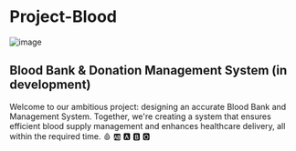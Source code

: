 # Project-Blood
![image](https://github.com/user-attachments/assets/15d8cdd1-02f5-4478-84d6-f2543ce77c7d)

Blood Bank &amp; Donation Management System (in development)
----------------------------------------------

Welcome to our ambitious project: designing an accurate Blood Bank and Management System. 
Together, we're creating a system that ensures efficient blood supply management and enhances healthcare delivery, all within the required time.
🩸
🆎
🅰️
🅱️
🅾️
